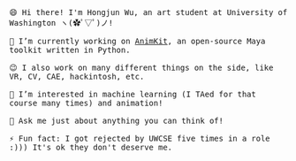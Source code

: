 <p>
  <samp>
    <br>😄 Hi there! I'm Hongjun Wu, an art student at University of Washington ヽ(✿ﾟ▽ﾟ)ノ!<br>
    <br>🔭 I’m currently working on <a href="https://github.com/Errrneist/AnimKit">AnimKit</a>, an open-source Maya toolkit written in Python.<br>
    <br>😉 I also work on many different things on the side, like VR, CV, CAE, hackintosh, etc.<br>
    <br>🌱 I’m interested in machine learning (I TAed for that course many times) and animation! <br>
    <br>💬 Ask me just about anything you can think of!<br>
    <br>⚡ Fun fact: I got rejected by UWCSE five times in a role :))) It's ok they don't deserve me.<br>
  </samp>
</p>

<!-- <img src="https://github-readme-stats.vercel.app/api?username=errrneist&show_icons=true"> -->
